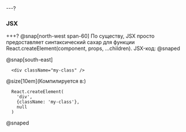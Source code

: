 ---?
### JSX

+++?
@snap[north-west span-60]
По существу, JSX просто предоставляет синтаксический сахар для функции React.createElement(component, props, ...children). JSX-код:
@snaped

@snap[south-east]
```
  <div className="my-class" />
```
@size[10em](Компилируется в:)
```
  React.createElement(
    'div',
    {className: 'my-class'},
    null
  )
```
@snaped


  
